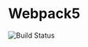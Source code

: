 # Webpack5
![Build Status](https://github.com/YuriyGl86/JS3_Lesson_2_DOM/actions/workflows/web.yml/badge.svg)



